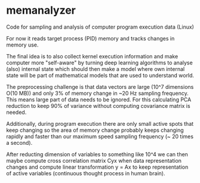 # memanalyzer
Code for sampling and analysis of computer program execution data (Linux)

For now it reads target process (PID) memory and tracks changes in memory use.

The final idea is to also collect kernel execution information and make computer
more "self-aware" by turning deep learning algorithms to analyse (also) internal
state which should then make a model where own internal state will be part of 
mathematical models that are used to understand world.

The preprocessing challenge is that data vectors are large (10^7 dimensions O(10 MB))
and only 3% of memory change in ~20 Hz sampling frequency. This means 
large part of data needs to be ignored. For this calculating PCA reduction
to keep 90% of variance without computing covariance matrix is needed.

Additionally, during program execution there are only small active spots
that keep changing so the area of memory change probably keeps changing 
rapidly and faster than our maximum speed sampling frequency 
(~ 20 times a second).

After reducting dimension of variables to something like 10^4 we can
then maybe compute cross correlation matrix Cyx when data representation
changes and compute linear transformation y = Ax to keep representation of active variables
(continuous thought process in human brain).
